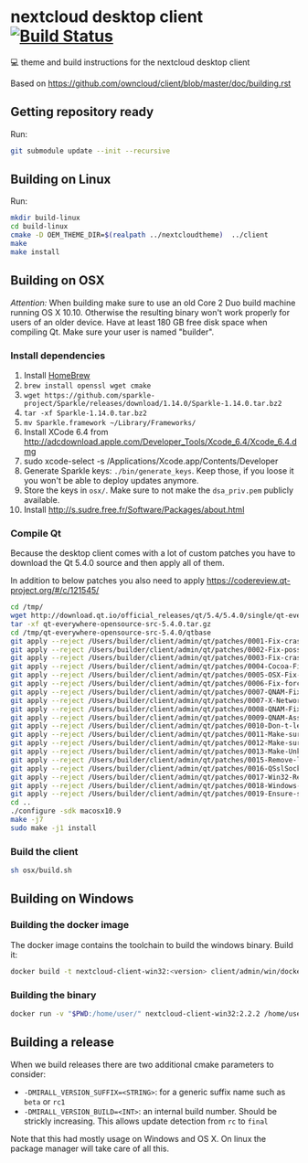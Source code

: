# nextcloud desktop client [![Build Status](https://travis-ci.org/nextcloud/client_theming.svg?branch=master)](https://travis-ci.org/nextcloud/client_theming) 
:computer: theme and build instructions for the nextcloud desktop client

Based on https://github.com/owncloud/client/blob/master/doc/building.rst

## Getting repository ready

Run:
```bash
git submodule update --init --recursive
```

## Building on Linux

Run:

```bash
mkdir build-linux
cd build-linux
cmake -D OEM_THEME_DIR=$(realpath ../nextcloudtheme)  ../client
make
make install
```

## Building on OSX

*Attention:* When building make sure to use an old Core 2 Duo build machine running OS X 10.10. Otherwise the resulting binary won't work properly for users of an older device. Have at least 180 GB free disk space when compiling Qt. Make sure your user is named "builder".

### Install dependencies

1. Install [HomeBrew](http://brew.sh/)
2. `brew install openssl wget cmake`
3. `wget https://github.com/sparkle-project/Sparkle/releases/download/1.14.0/Sparkle-1.14.0.tar.bz2`
4. `tar -xf Sparkle-1.14.0.tar.bz2`
5. `mv Sparkle.framework ~/Library/Frameworks/`
6. Install XCode 6.4 from http://adcdownload.apple.com/Developer_Tools/Xcode_6.4/Xcode_6.4.dmg
7. sudo xcode-select -s /Applications/Xcode.app/Contents/Developer
8. Generate Sparkle keys: `./bin/generate_keys`. Keep those, if you loose it you won't be able to deploy updates anymore.
9. Store the keys in `osx/`. Make sure to not make the `dsa_priv.pem` publicly available.
10. Install http://s.sudre.free.fr/Software/Packages/about.html

### Compile Qt

Because the desktop client comes with a lot of custom patches you have to download the Qt 5.4.0 source and then apply all of them.

In addition to below patches you also need to apply https://codereview.qt-project.org/#/c/121545/

```bash
cd /tmp/
wget http://download.qt.io/official_releases/qt/5.4/5.4.0/single/qt-everywhere-opensource-src-5.4.0.tar.gz
tar -xf qt-everywhere-opensource-src-5.4.0.tar.gz
cd /tmp/qt-everywhere-opensource-src-5.4.0/qtbase
git apply --reject /Users/builder/client/admin/qt/patches/0001-Fix-crash-on-Mac-OS-if-PAC-URL-contains-non-URL-lega.patch
git apply --reject /Users/builder/client/admin/qt/patches/0002-Fix-possible-crash-when-passing-an-invalid-PAC-URL.patch
git apply --reject /Users/builder/client/admin/qt/patches/0003-Fix-crash-if-PAC-script-retrieval-returns-a-null-CFD.patch
git apply --reject /Users/builder/client/admin/qt/patches/0004-Cocoa-Fix-systray-SVG-icons.patch
git apply --reject /Users/builder/client/admin/qt/patches/0005-OSX-Fix-disapearing-tray-icon.patch
git apply --reject /Users/builder/client/admin/qt/patches/0006-Fix-force-debug-info-with-macx-clang_NOUPSTREAM.patch
git apply --reject /Users/builder/client/admin/qt/patches/0007-QNAM-Fix-upload-corruptions-when-server-closes-conne.patch
git apply --reject /Users/builder/client/admin/qt/patches/0007-X-Network-Fix-up-previous-corruption-patch.patch
git apply --reject /Users/builder/client/admin/qt/patches/0008-QNAM-Fix-reply-deadlocks-on-server-closing-connectio.patch
git apply --reject /Users/builder/client/admin/qt/patches/0009-QNAM-Assign-proper-channel-before-sslErrors-emission.patch
git apply --reject /Users/builder/client/admin/qt/patches/0010-Don-t-let-closed-http-sockets-pass-as-valid-connecti.patch
git apply --reject /Users/builder/client/admin/qt/patches/0011-Make-sure-to-report-correct-NetworkAccessibility.patch
git apply --reject /Users/builder/client/admin/qt/patches/0012-Make-sure-networkAccessibilityChanged-is-emitted.patch
git apply --reject /Users/builder/client/admin/qt/patches/0013-Make-UnknownAccessibility-not-block-requests.patch
git apply --reject /Users/builder/client/admin/qt/patches/0015-Remove-legacy-platform-code-in-QSslSocket-for-OS-X-1.patch
git apply --reject /Users/builder/client/admin/qt/patches/0016-QSslSocket-evaluate-CAs-in-all-keychain-categories.patch
git apply --reject /Users/builder/client/admin/qt/patches/0017-Win32-Re-init-system-proxy-if-internet-settings-chan.patch
git apply --reject /Users/builder/client/admin/qt/patches/0018-Windows-Do-not-crash-if-SSL-context-is-gone-after-ro.patch
git apply --reject /Users/builder/client/admin/qt/patches/0019-Ensure-system-tray-icon-is-prepared-even-when-menu-bar.patch
cd ..
./configure -sdk macosx10.9
make -j7
sudo make -j1 install
```

### Build the client

```bash
sh osx/build.sh
```

## Building on Windows

### Building the docker image

The docker image contains the toolchain to build the windows binary.
Build it:

```bash
docker build -t nextcloud-client-win32:<version> client/admin/win/docker/
```

### Building the binary

```bash
docker run -v "$PWD:/home/user/" nextcloud-client-win32:2.2.2 /home/user/win/build.sh $(id -u)
```

## Building a release

When we build releases there are two additional cmake parameters to consider:

* `-DMIRALL_VERSION_SUFFIX=<STRING>`: for a generic suffix name such as `beta` or `rc1`
* `-DMIRALL_VERSION_BUILD=<INT>`: an internal build number. Should be strickly increasing. This allows update detection from `rc` to `final`

Note that this had mostly usage on Windows and OS X. On linux the package manager will take care of all this.
